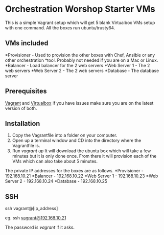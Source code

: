 Orchestration Worshop Starter VMs
=================================
This is a simple Vagrant setup which will get 5 blank Virtualbox VMs setup with one command. All the boxes run ubuntu/trusty64.
## VMs included
*Provisioner - Used to provision the other boxes with Chef, Ansible or any other orchestration *tool. Probably not needed if you are on a Mac or Linux.
*Balancer - Load balancer for the 2 web servers
*Web Server 1 - The 2 web servers
*Web Server 2 - The 2 web servers
*Database - The database server
## Prerequisites
[Vagrant](https://www.vagrantup.com/) and [Virtualbox](https://www.virtualbox.org/)
If you have issues make sure you are on the latest version of both.
## Installation
1. Copy the Vagrantfile into a folder on your computer.
2. Open up a terminal window and CD into the directory where the Vagrantfile is.
3. Run *vagrant up*
It will download the ubuntu box which will take a few minutes but it is only done once. From there it will provision each of the VMs which can also take about 5 minutes.

The private IP addresses for the boxes are as follows.
*Provisioner - 192.168.10.21
*Balancer - 192.168.10.22
*Web Server 1 - 192.168.10.23
*Web Server 2 - 192.168.10.24
*Database - 192.168.10.25

## SSH
ssh vagrant@[ip_address]

eg. ssh vagrant@192.168.10.21

The password is *vagrant* if it asks.